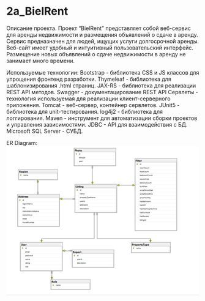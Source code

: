 # 2a_BielRent
 Описание проекта.
	Проект “BielRent” представляет собой веб-сервис для аренды недвижимости и размещения объявлений о сдаче в аренду. 
  Сервис предназначен для людей, ищущих услуги долгосрочной аренды. Веб-сайт имеет удобный и интуитивный пользовательский интерфейс. 
  Размещение новых объявлений о сдаче недвижимости в аренду не занимает много времени.

  Используемые технологии:
Bootstrap - библиотека CSS и JS классов для упрощения фронтенд разработки.
Thymeleaf - библиотека для шаблонизирования .html страниц.
JAX-RS - библиотека для реализации REST API методов.
Swagger - документацирование REST API
Сервлеты - технология используемая для реализации клиент-серверного приложения.
Tomcat - веб-сервер, контейнер сервлетов.
JUnit5 - библиотека для unit-тестирования.
log4j2 - библиотека для логгирования.
Maven - инструмент для автоматизации сборки проектов и управления зависимостями.
JDBC - API для взаимодействия с БД.
Microsoft SQL Server - СУБД.

ER Diagram:
  ![ER диаграмма](./er_diagram.png)
